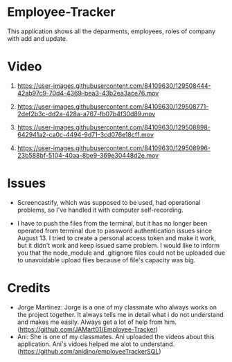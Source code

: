 # Employee-Tracker

This application shows all the deparments, employees, roles of company with add and update. 

# Video

1. https://user-images.githubusercontent.com/84109630/129508444-42ab97c9-70d4-4369-bea3-43b2ea3ace76.mov


2. https://user-images.githubusercontent.com/84109630/129508771-2def2b3c-dd2a-428a-a767-fb07b4f30d89.mov


3. https://user-images.githubusercontent.com/84109630/129508898-642941a2-ca0c-4494-9d71-3cd076e18cf1.mov


4. https://user-images.githubusercontent.com/84109630/129508996-23b588bf-5104-40aa-8be9-369e30448d2e.mov


# Issues

* Screencastify, which was supposed to be used, had operational problems, so I've handled it with computer self-recording.

* I have to push the files from the terminal, but it has no longer been operated from terminal due to password authentication issues since August 13. I tried to create a personal access token and make it work, but it didn't work and keep issued same problem. I would like to inform you that the node_module and .gitignore files could not be uploaded due to unavoidable upload files because of file's capacity was big.


# Credits

* Jorge Martinez: Jorge is a one of my classmate who always works on the project together. It always tells me in detail what i do not understand and makes me easily. Always get a lot of help from him. (https://github.com/JAMart01/Employee-Tracker)
* Ani: She is one of my classmates. Ani uploaded the videos about this application. Ani's vidoes helped me alot to understand. (https://github.com/anidino/employeeTrackerSQL)
